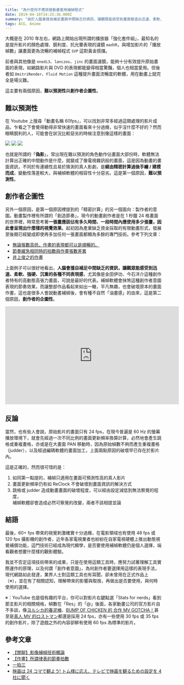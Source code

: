 ```yaml
---
title: "為什麼你不應該替動畫套用補幀程式"
date: 2019-04-16T14:25:36.000Z
summary: "由於人腦會擅自補足畫面中間缺乏的資訊，讓觀眾能感受到畫面營造出迅速、柔軟、強硬、沉重的各種不同表現感。補幀軟體會抹煞這種創作者意圖表現的畫面節奏效果，而讓整部作品看起來如出一轍，平凡無趣，也會破壞原本的畫面作畫。"
tags: ACG, Anime
---
```


大概是在 2010 年左右，網路上開始出現所謂的播放器「強化套件組」，最知名的是提升影片的顏色處理、銳利度、抗光暈表現的濾鏡 `madVR`，與增加影片的「播放幀數」讓畫面更為流暢的補幀程式 `SVP` 這對黃金搭擋。

前者與其他像是 `nnedi3`、`lanczos`、`jinc` 的畫面濾鏡，能夠十分有效提升原始畫面的表現，如網路影片與 DVD 的表現都能變得相當驚豔，個人也相當愛用。但後者如 `DmitriRender`、`Fluid Motion` 這種提升畫面流暢度的軟體，用在動畫上就完全是場災難。

這主要有兩個原因，**難以預測性**與**創作者企圖性**。

## 難以預測性

在 Youtube 上搜尋「動畫名稱 60fps」，可以找到非常多經過這類處理的影片成品，乍看之下會覺得動得非常快速的畫面看來十分過癮，似乎沒什麼不好的？然而眼睛銳利的人，可能會在狀況比較惡劣的時候注意到像這樣的畫面：

![](https://i.imgur.com/W0fnu0Nl.jpg)
![](https://www.svp-team.com/w/images/c/c2/Anime-1.jpg)
![](https://user-images.githubusercontent.com/2360542/37360739-0f78cdf4-272c-11e8-9573-a71be7f8072c.jpg)

也就是所謂的「**偽影**」，常出現在難以預測的角色動作佔畫面大部份時，軟體無法計算出正確的中間動作是什麼，就變成了像電視雜訊般的畫面，這是因為動畫的畫面資訊，不同於有連續性且易於猜測的真人影劇，是**經由精密計算過後手繪 / 建模而成**，變動性落差較大，與補幀軟體的相容性十分惡劣。這是第一個原因，**難以預測性**。

## 創作者企圖性

另外一個原因，是第一個原因裡提到的「精密計算」的另一個面向：製作者的意圖。動畫製作裡有所謂的「創造節奏」，現今的動畫創作者是在 1 秒鐘 24 格畫面的世界裡，時常思考著**一張畫應該佔有多久時間、一段時間內應使用多少張畫，因此會呈現出什麼樣的視覺效果**。起初因為產業缺乏資金採取的有限動畫形式，發展至後期已經變成即使再多加任何一張畫面都顯為多餘的專門技術。參考下列文章：

- [無論張數高低，作畫的表現都可以是順暢的。](https://www.facebook.com/ffyak/videos/10213691170093583/)
- [節奏緩急相同時的拍數與作畫張數差異](https://www.facebook.com/ffyak/videos/10213699186933999/)
- [井上俊之的作畫](https://www.facebook.com/ffyak/posts/10213742312972123)

上面例子可以很好地看出，**人腦會擅自補足中間缺乏的資訊，讓觀眾能感受到迅速、柔軟、強硬、沉重的各種不同表現感**，尤其像是金田伊功、今石洋介這種創作者特有的高動態高張力畫面，可說是最好的代表。補幀軟體會抹煞這種創作者意圖表現的節奏效果，而讓整部作品看起來如出一轍，平凡無趣，也會破壞原本的畫面作畫，這也是很多人會說動畫補幀後，會有種不自然「油畫感」的由來，這是第二個原因，**創作者的企圖性**。

<iframe width="560" height="315" title="Animation basics: The art of timing and spacing - TED-Ed" src="https://www.youtube.com/embed/KRVhtMxQWRs" frameborder="0" allow="accelerometer; autoplay; clipboard-write; encrypted-media; gyroscope; picture-in-picture" allowfullscreen></iframe>

## 反論

當然，也有些人會說，原始影片的畫面只有 24 fps，在現今普遍是 60 Hz 的螢幕播放環境下，就會先經過一次不同比例的畫面更新頻率換算計算，必然地會產生跳格或重複畫格，亦或是在大畫面 PAN 移動時，因為原始幀數不夠而產生重複畫格（judder），以及經過編碼軟體的畫面加工，上面兩點原因的破壞早已存在於影片內。

這是正確的，然而很可惜的是：

1. 如同第一點提的，補幀只適用在畫面可預測性高的真人影片
2. 畫面更新頻率仍有如 ReClock 不會破壞到畫面資訊的解決方式
3. 跳格或 judder 造成動畫畫面的破壞程度，可以經由設定減低到無法察覺的程度，
   <br>補幀軟體卻會造成必然可察覺的改變，兩者不該相提並論

## 結語

最後，60+ fps 帶來的視覺刺激確實十分過癮，在電影領域也有使用 48 fps 或 120 fps 攝影機的創作者，近年各家電視業者也紛紛在自家電視硬體上推出動態視覺補償功能，這門技術已經成為現代顯學，是否要使用補幀軟體仍是個人選擇，端看觀者想要什麼樣的觀影體驗。

我並不否定這項技術帶來的成果，只是在使用這類工具時，應努力試著理解工具實際運作的原理，以及何謂「創作者意圖」，為何創作者要選擇用這樣的表現手法，現代網路如此發達，業界人士對這類工具也有耳聞，卻未曾用在正式作品上（※），並在有了相關認知，理解帶來的影響與取捨，再做出是否要使用，與何時使用的選擇。

※：YouTube 也是個有趣的平台，你可以對影片右鍵點選「Stats for nerds」看到那支影片的相關規格，幀數在「Res」的「@」後面，各家動畫公司的官方影片自不多談，像[ヨルシカ的春泥棒](https://www.youtube.com/watch?v=Sw1Flgub9s8)、[BUMP OF CHICKEN 的 合作 MV GOTCHA！](https://www.youtube.com/watch?v=BoZ0Zwab6Oc)甚至是[真人 MV 的ロストマン](https://www.youtube.com/watch?v=z-DvnM298yw)都還是採用 24 fps，亦有一些使用 30 fps 或 35 fps 的創作影片，除了遊戲之外的內容卻鮮有使用 60 fps 為標準的影片。

## 參考文章

- [【閒聊】影像補幀技術概論](https://forum.gamer.com.tw/Co.php?bsn=60030&sn=1978036)
- [【作畫】所謂律表的節奏拍數](https://forum.gamer.com.tw/Co.php?bsn=60143&sn=132698)
- [一拍三](https://baike.baidu.com/item/%E4%B8%80%E6%8B%8D%E4%B8%89)
- [映画は 24 コマで観よう! トム様に応え、テレビで映画を観るための設定を 4 社に聞く](https://av.watch.impress.co.jp/docs/topic/1164146.html)
